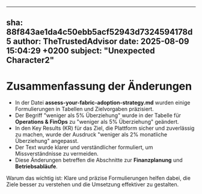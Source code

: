 ---
  sha: 88f843ae1da4c50ebb5acf52943d7324594178d5
  author: TheTrustedAdvisor
  date: 2025-08-09 15:04:29 +0200
  subject: "Unexpected Character2"
  ---

  # Zusammenfassung der Änderungen

- In der Datei **assess-your-fabric-adoption-strategy.md** wurden einige Formulierungen in Tabellen und Zielvorgaben präzisiert.
- Der Begriff "weniger als 5% Überziehung" wurde in der Tabelle für **Operations & FinOps** zu "weniger als 5% Überziehung" geändert.
- In den Key Results (KR) für das Ziel, die Plattform sicher und zuverlässig zu machen, wurde der Ausdruck "weniger als 2% monatliche Überziehung" angepasst.
- Der Text wurde klarer und verständlicher formuliert, um Missverständnisse zu vermeiden.
- Diese Änderungen betreffen die Abschnitte zur **Finanzplanung** und **Betriebsabläufe**.

Warum das wichtig ist: Klare und präzise Formulierungen helfen dabei, die Ziele besser zu verstehen und die Umsetzung effektiver zu gestalten.

